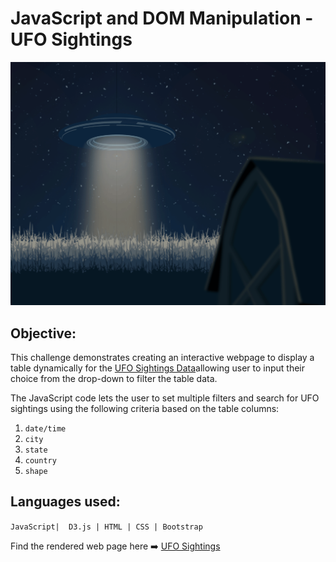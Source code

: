 # JavaScript and DOM Manipulation - UFO Sightings

![ufo sightings](static/images/ufo4.gif)

## Objective: 
This challenge demonstrates creating an interactive webpage to display a table dynamically for the [UFO Sightings Data](static/js/data.js)allowing user to input their choice from the drop-down to filter the table data. 

The JavaScript code lets the user to set multiple filters and search for UFO sightings using the following criteria based on the table columns:

  1. `date/time`
  2. `city`
  3. `state`
  4. `country`
  5. `shape`

## Languages used: 
`JavaScript|  D3.js | HTML | CSS | Bootstrap`

Find the rendered web page here ➡️ [UFO Sightings](https://sheetalbongale.github.io/Javascript-Challenge/)

